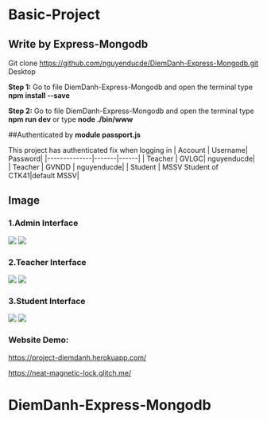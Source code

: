 # Basic-Project

## Write by Express-Mongodb
Git clone https://github.com/nguyenducde/DiemDanh-Express-Mongodb.git Desktop

**Step 1:** Go to file DiemDanh-Express-Mongodb and open the terminal type **npm install --save**

 **Step 2:** Go to file DiemDanh-Express-Mongodb and open the terminal type **npm run dev** or type **node ./bin/www**
 
##Authenticated by **module passport.js**

 This project has authenticated fix when logging in
 | Account | Username| Password| 
|--------------|-------|------|
| Teacher | GVLGC| nguyenducde| 
| Teacher | GVNDD | nguyenducde| 
| Student | MSSV Student of CTK41|default MSSV| 

## Image
 ### 1.Admin Interface
 <img src="https://i.imgur.com/rLwU7KH.png">
<img src="https://i.imgur.com/LbdsgKc.png">

 ### 2.Teacher Interface
 <img src="https://i.imgur.com/jOR2M9H.png">
 <img src="https://i.imgur.com/Cet1gZU.png">
 
 ### 3.Student Interface
  <img src="https://i.imgur.com/QQjJGxC.png"> 
  <img src="https://i.imgur.com/X1UdwDC.png">
  

 ### **Website Demo:**
 https://project-diemdanh.herokuapp.com/
 
 https://neat-magnetic-lock.glitch.me/
# DiemDanh-Express-Mongodb
